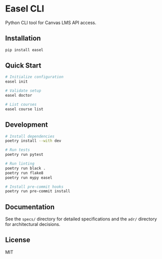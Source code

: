 # Easel CLI

Python CLI tool for Canvas LMS API access.

## Installation

```bash
pip install easel
```

## Quick Start

```bash
# Initialize configuration
easel init

# Validate setup
easel doctor

# List courses
easel course list
```

## Development

```bash
# Install dependencies
poetry install --with dev

# Run tests
poetry run pytest

# Run linting
poetry run black .
poetry run flake8
poetry run mypy easel

# Install pre-commit hooks
poetry run pre-commit install
```

## Documentation

See the `specs/` directory for detailed specifications and the `adr/` directory for architectural decisions.

## License

MIT
